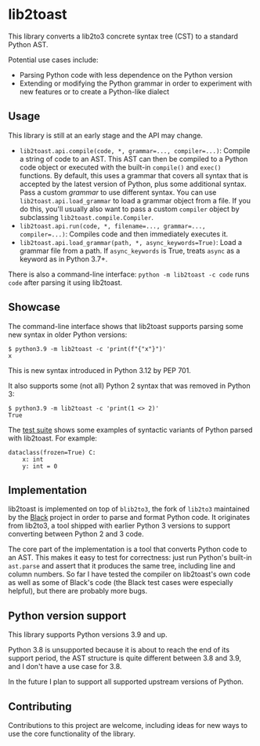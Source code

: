 # lib2toast

This library converts a lib2to3 concrete syntax tree (CST) to a
standard Python AST.

Potential use cases include:

- Parsing Python code with less dependence on the Python version
- Extending or modifying the Python grammar in order to experiment
  with new features or to create a Python-like dialect

## Usage

This library is still at an early stage and the API may change.

- `lib2toast.api.compile(code, *, grammar=..., compiler=...)`: Compile
  a string of code to an AST. This AST can then be compiled to a Python
  code object or executed with the built-in `compile()` and `exec()` functions.
  By default, this uses a grammar that covers all syntax that is accepted
  by the latest version of Python, plus some additional syntax. Pass a custom
  _grammar_ to use different syntax. You can use `lib2toast.api.load_grammar` to
  load a grammar object from a file. If you do this, you'll usually also want
  to pass a custom `compiler` object by subclassing `lib2toast.compile.Compiler`.
- `lib2toast.api.run(code, *, filename=..., grammar=..., compiler=...)`: Compiles
  code and then immediately executes it.
- `lib2toast.api.load_grammar(path, *, async_keywords=True)`: Load a grammar
  file from a path. If `async_keywords` is True, treats `async` as a keyword
  as in Python 3.7+.

There is also a command-line interface: `python -m lib2toast -c code` runs
`code` after parsing it using lib2toast.

## Showcase

The command-line interface shows that lib2toast supports parsing some new syntax
in older Python versions:

```
$ python3.9 -m lib2toast -c 'print(f"{"x"}")'
x
```

This is new syntax introduced in Python 3.12 by PEP 701.

It also supports some (not all) Python 2 syntax that was removed in Python 3:

```
$ python3.9 -m lib2toast -c 'print(1 <> 2)'
True
```

The [test suite](./tests/test_custom_grammar.py) shows some examples of syntactic
variants of Python parsed with lib2toast. For example:

```
dataclass(frozen=True) C:
    x: int
    y: int = 0
```

## Implementation

lib2toast is implemented on top of `blib2to3`, the fork of `lib2to3` maintained
by the [Black](https://github.com/psf/black) project in order to parse and format
Python code. It originates from lib2to3, a tool shipped with earlier Python 3 versions
to support converting between Python 2 and 3 code.

The core part of the implementation is a tool that converts Python code to an
AST. This makes it easy to test for correctness: just run Python's built-in
`ast.parse` and assert that it produces the same tree, including line and
column numbers. So far I have tested the compiler on lib2toast's own code
as well as some of Black's code (the Black test cases were especially helpful),
but there are probably more bugs.

## Python version support

This library supports Python versions 3.9 and up.

Python 3.8 is unsupported because it is about to reach the end of its
support period, the AST structure is quite different between 3.8 and 3.9,
and I don't have a use case for 3.8.

In the future I plan to support all supported upstream versions of Python.

## Contributing

Contributions to this project are welcome, including ideas for new ways to
use the core functionality of the library.
